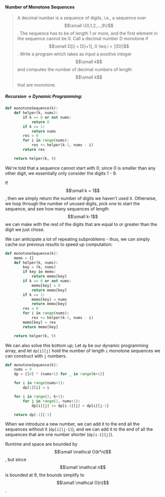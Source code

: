 #### Number of Monotone Sequences

> A decimal number is a sequence of digits, i.e., a sequence over$$\small \{0,1,2,...,9\}$$. The sequence has to be of length 1 or more, and the first element in the sequence cannot be 0. Call a decimal number D monotone if $$\small D[i] < D[i+1], 0 \leq i < |{D}|$$. Write a program which takes as input a positive integer $$\small k$$ and computes the number of decimal numbers of length $$\small k$$ that are monotone.

##### Recursion -&gt; Dynamic Programming:

```py
def monotoneSequence(k):
    def helper(k, nums):
        if k == 0 or not nums:
            return 0
        if k == 1:
            return nums
        res = 0
        for i in range(nums):
            res += helper(k-1, nums - i)
        return res

    return helper(k, 9)
```

We're told that a sequence cannot start with 0; since 0 is smaller than any other digit, we essentially only consider the digits 1 - 9.

If $$\small k = 1$$, then we simply return the number of digits we haven't used it. Otherwise, we loop through the number of unused digits, pick one to start the sequence, and see how many sequences of length $$\small k-1$$ we can make with the rest of the digits that are equal to or greater than the digit we just chose.

We can anticipate a lot of repeating subproblems - thus, we can simply cache our previous results to speed up computation:

```py
def monotoneSequence(k):
    memo = {}
    def helper(k, nums):
        key = (k, nums)
        if key in memo:
            return memo[key]
        if k == 0 or not nums:
            memo[key] = 0
            return memo[key]
        if k == 1:
            memo[key] = nums
            return memo[key]
        res = 0
        for i in range(nums):
            res += helper(k-1, nums - i)
        memo[key] = res
        return memo[key]

    return helper(k, 9)
```

We can also solve this bottom up; Let `dp` be our dynamic programming array, and let `dp[i][j]` hold the number of length `i` monotone sequences we can construct with `j` numbers.

```py
def monotoneSequence(k):
    nums = 9
    dp = [[0] * (nums+1) for _ in range(k+1)]

    for i in range(nums+1):
        dp[1][i] = i

    for i in range(2, k+1):
        for j in range(1, nums+1):
            dp[i][j] += dp[i-1][j] + dp[i][j-1]

    return dp[-1][-1]
```

When we introduce a new number, we can add it to the end all the sequences without it \(`dp[i][j-1]`\), and we can add it to the end of all the sequences that are one number shorter \(`dp[i-1][j]`\).

Runtime and space are bounded by $$\small \mathcal O(k*n)$$, but since $$\small \mathcal n$$ is bounded at 9, the bounds simplify to $$\small \mathcal O(n)$$.

